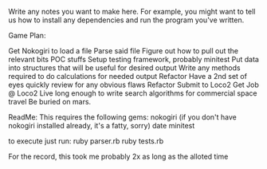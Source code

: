 Write any notes you want to make here. For example, you might want to
tell us how to install any dependencies and run the program you've
written.

Game Plan:

Get Nokogiri to load a file
Parse said file
Figure out how to pull out the relevant bits POC stuffs
Setup testing framework, probably minitest
Put data into structures that will be useful for desired output
Write any methods required to do calculations for needed output
Refactor
Have a 2nd set of eyes quickly review for any obvious flaws
Refactor
Submit to Loco2
Get Job @ Loco2
Live long enough to write search algorithms for commercial space travel
Be buried on mars.

ReadMe:
This requires the following gems:
nokogiri (if you don't have nokogiri installed already, it's a fatty, sorry)
date
minitest

to execute just run:
ruby parser.rb
ruby tests.rb

For the record, this took me probably 2x as long as the alloted time


